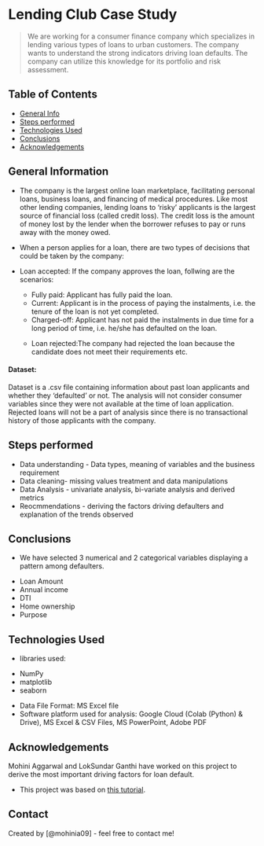 # Lending Club Case Study
>   We are working for a consumer finance company which specializes in lending various types of loans to urban customers.
  The company wants to understand the strong indicators driving  loan defaults. The company can utilize this knowledge for its portfolio and risk assessment. 



## Table of Contents
* [General Info](#general-information)
* [Steps performed](#steps-performed)
* [Technologies Used](#technologies-used)
* [Conclusions](#conclusions)
* [Acknowledgements](#acknowledgements)

<!-- You can include any other section that is pertinent to your problem -->

## General Information
- The company is the largest online loan marketplace, facilitating personal loans, business loans, and financing of medical procedures. Like most other lending companies, lending loans to ‘risky’ applicants is the largest source of financial loss (called credit loss). The credit loss is the amount of money lost by the lender when the borrower refuses to pay or runs away with the money owed.

- When a person applies for a loan, there are two types of decisions that could be taken by the company:  
- Loan accepted: If the company approves the loan, follwing are the scenarios:
	*  Fully paid: Applicant has fully paid the loan.
	* Current: Applicant is in the process of paying the instalments, i.e. the tenure of the loan is not yet completed.
	* Charged-off: Applicant has not paid the instalments in due time for a long period of time, i.e. he/she has defaulted on the loan.  </p>
	* Loan rejected:The company had rejected the loan because the candidate does not meet their requirements etc.

#### Dataset:
Dataset is a .csv file containing information about past loan applicants and whether they ‘defaulted’ or not.
The analysis will not consider consumer variables since they were not available at the time of loan application. 
Rejected loans will not be a part of analysis since there is no transactional history of those applicants with the company.



<!-- You don't have to answer all the questions - just the ones relevant to your project. -->

## Steps performed
* Data understanding - Data types, meaning of variables and the business requirement
* Data cleaning- missing values treatment and data manipulations
* Data Analysis - univariate analysis, bi-variate analysis and derived metrics
* Reocmmendations - deriving the factors driving defaulters and explanation of the trends observed

## Conclusions
- We have selected 3 numerical and 2 categorical variables displaying a pattern among defaulters.
* Loan Amount
* Annual income
* DTI
* Home ownership
* Purpose
<!-- You don't have to answer all the questions - just the ones relevant to your project. -->


## Technologies Used
- libraries used:
* NumPy
* matplotlib
* seaborn
- Data File Format: MS Excel file
- Software platform used for analysis: Google Cloud (Colab (Python) & Drive), MS Excel & CSV Files, MS PowerPoint, Adobe PDF 

<!-- As the libraries versions keep on changing, it is recommended to mention the version of library used in this project -->

## Acknowledgements
Mohini Aggarwal and LokSundar Ganthi have worked on this project to derive the most important driving factors for loan default.
- This project was based on [this tutorial](https://www.example.com).


## Contact
Created by [@mohinia09] - feel free to contact me!


<!-- Optional -->
<!-- ## License -->
<!-- This project is open source and available under the [... License](). -->

<!-- You don't have to include all sections - just the one's relevant to your project -->
